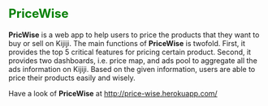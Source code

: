 # <font size =5 color=green> **PriceWise** </font>

**PricWise** is a web app to help users to price the products that they want to buy or sell on Kijiji. The main functions of **PriceWise** is twofold. First, it provides the top 5 critical features for pricing certain product. Second, it provides two dashboards, i.e. price map, and ads pool to aggregate all the ads information on Kijiji. Based on the given information, users are able to price their products easily and wisely. 

Have a look of **PriceWise** at http://price-wise.herokuapp.com/
